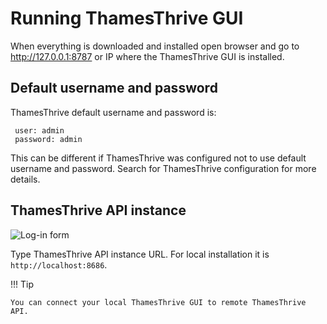 # Running ThamesThrive GUI

When everything is downloaded and installed open browser and go to http://127.0.0.1:8787 or IP where the ThamesThrive GUI is
installed.

## Default username and password

ThamesThrive default username and password is:

```
 user: admin    
 password: admin
```

This can be different if ThamesThrive was configured not to use default username and password. Search for ThamesThrive
configuration for more details.

## ThamesThrive API instance

![Log-in form](../images/log-in.png)

Type ThamesThrive API instance URL. For local installation it is `http://localhost:8686`. 

!!! Tip

    You can connect your local ThamesThrive GUI to remote ThamesThrive API.


